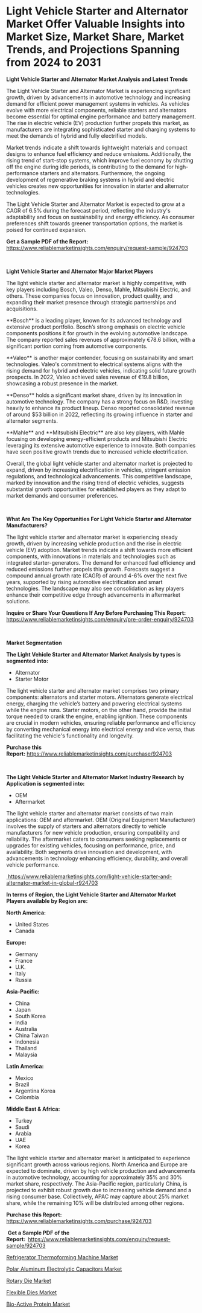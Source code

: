 <p><h1>Light Vehicle Starter and Alternator Market Offer Valuable Insights into Market Size, Market Share, Market Trends, and Projections Spanning from 2024 to 2031</h1></p><p><strong>Light Vehicle Starter and Alternator Market Analysis and Latest Trends</strong></p>
<p><p>The Light Vehicle Starter and Alternator Market is experiencing significant growth, driven by advancements in automotive technology and increasing demand for efficient power management systems in vehicles. As vehicles evolve with more electrical components, reliable starters and alternators become essential for optimal engine performance and battery management. The rise in electric vehicle (EV) production further propels this market, as manufacturers are integrating sophisticated starter and charging systems to meet the demands of hybrid and fully electrified models.</p><p>Market trends indicate a shift towards lightweight materials and compact designs to enhance fuel efficiency and reduce emissions. Additionally, the rising trend of start-stop systems, which improve fuel economy by shutting off the engine during idle periods, is contributing to the demand for high-performance starters and alternators. Furthermore, the ongoing development of regenerative braking systems in hybrid and electric vehicles creates new opportunities for innovation in starter and alternator technologies.</p><p>The Light Vehicle Starter and Alternator Market is expected to grow at a CAGR of 6.5% during the forecast period, reflecting the industry's adaptability and focus on sustainability and energy efficiency. As consumer preferences shift towards greener transportation options, the market is poised for continued expansion.</p></p>
<p><strong>Get a Sample PDF of the Report:&nbsp;</strong> <a href="https://www.reliablemarketinsights.com/enquiry/request-sample/924703?utm_campaign=1331&utm_medium=2&utm_source=Github&utm_content=ia&utm_term=01102024&utm_id=light-vehicle-starter-and-alternator">https://www.reliablemarketinsights.com/enquiry/request-sample/924703</a></p>
<p>&nbsp;</p>
<p><strong>Light Vehicle Starter and Alternator Major Market Players</strong></p>
<p><p>The light vehicle starter and alternator market is highly competitive, with key players including Bosch, Valeo, Denso, Mahle, Mitsubishi Electric, and others. These companies focus on innovation, product quality, and expanding their market presence through strategic partnerships and acquisitions.</p><p>**Bosch** is a leading player, known for its advanced technology and extensive product portfolio. Bosch’s strong emphasis on electric vehicle components positions it for growth in the evolving automotive landscape. The company reported sales revenues of approximately €78.6 billion, with a significant portion coming from automotive components.</p><p>**Valeo** is another major contender, focusing on sustainability and smart technologies. Valeo's commitment to electrical systems aligns with the rising demand for hybrid and electric vehicles, indicating solid future growth prospects. In 2022, Valeo achieved sales revenue of €19.8 billion, showcasing a robust presence in the market.</p><p>**Denso** holds a significant market share, driven by its innovation in automotive technology. The company has a strong focus on R&D, investing heavily to enhance its product lineup. Denso reported consolidated revenue of around $53 billion in 2022, reflecting its growing influence in starter and alternator segments.</p><p>**Mahle** and **Mitsubishi Electric** are also key players, with Mahle focusing on developing energy-efficient products and Mitsubishi Electric leveraging its extensive automotive experience to innovate. Both companies have seen positive growth trends due to increased vehicle electrification.</p><p>Overall, the global light vehicle starter and alternator market is projected to expand, driven by increasing electrification in vehicles, stringent emission regulations, and technological advancements. This competitive landscape, marked by innovation and the rising trend of electric vehicles, suggests substantial growth opportunities for established players as they adapt to market demands and consumer preferences.</p></p>
<p>&nbsp;</p>
<p><strong>What Are The Key Opportunities For Light Vehicle Starter and Alternator Manufacturers?</strong></p>
<p><p>The light vehicle starter and alternator market is experiencing steady growth, driven by increasing vehicle production and the rise in electric vehicle (EV) adoption. Market trends indicate a shift towards more efficient components, with innovations in materials and technologies such as integrated starter-generators. The demand for enhanced fuel efficiency and reduced emissions further propels this growth. Forecasts suggest a compound annual growth rate (CAGR) of around 4-6% over the next five years, supported by rising automotive electrification and smart technologies. The landscape may also see consolidation as key players enhance their competitive edge through advancements in aftermarket solutions.</p></p>
<p><strong>Inquire or Share Your Questions If Any Before Purchasing This Report:</strong> <a href="https://www.reliablemarketinsights.com/enquiry/pre-order-enquiry/924703?utm_campaign=1331&utm_medium=2&utm_source=Github&utm_content=ia&utm_term=01102024&utm_id=light-vehicle-starter-and-alternator">https://www.reliablemarketinsights.com/enquiry/pre-order-enquiry/924703</a></p>
<p>&nbsp;</p>
<p><strong>Market Segmentation</strong></p>
<p><strong>The Light Vehicle Starter and Alternator Market Analysis by types is segmented into:</strong></p>
<p><ul><li>Alternator</li><li>Starter Motor</li></ul></p>
<p><p>The light vehicle starter and alternator market comprises two primary components: alternators and starter motors. Alternators generate electrical energy, charging the vehicle’s battery and powering electrical systems while the engine runs. Starter motors, on the other hand, provide the initial torque needed to crank the engine, enabling ignition. These components are crucial in modern vehicles, ensuring reliable performance and efficiency by converting mechanical energy into electrical energy and vice versa, thus facilitating the vehicle's functionality and longevity.</p></p>
<p><strong>Purchase this Report:&nbsp;</strong><a href="https://www.reliablemarketinsights.com/purchase/924703?utm_campaign=1331&utm_medium=2&utm_source=Github&utm_content=ia&utm_term=01102024&utm_id=light-vehicle-starter-and-alternator">https://www.reliablemarketinsights.com/purchase/924703</a></p>
<p>&nbsp;</p>
<p><strong>The Light Vehicle Starter and Alternator Market Industry Research by Application is segmented into:</strong></p>
<p><ul><li>OEM</li><li>Aftermarket</li></ul></p>
<p><p>The light vehicle starter and alternator market consists of two main applications: OEM and aftermarket. OEM (Original Equipment Manufacturer) involves the supply of starters and alternators directly to vehicle manufacturers for new vehicle production, ensuring compatibility and reliability. The aftermarket caters to consumers seeking replacements or upgrades for existing vehicles, focusing on performance, price, and availability. Both segments drive innovation and development, with advancements in technology enhancing efficiency, durability, and overall vehicle performance.</p></p>
<p><a href="https://www.reliablemarketinsights.com/light-vehicle-starter-and-alternator-market-in-global-r924703?utm_campaign=1331&utm_medium=2&utm_source=Github&utm_content=ia&utm_term=01102024&utm_id=light-vehicle-starter-and-alternator">&nbsp;https://www.reliablemarketinsights.com/light-vehicle-starter-and-alternator-market-in-global-r924703</a></p>
<p><strong>In terms of Region, the Light Vehicle Starter and Alternator Market Players available by Region are:</strong></p>
<p>
    <p> <strong> North America: </strong>
        <ul>
            <li>United States</li>
            <li>Canada</li>
        </ul>
        </p> 
    <p> <strong> Europe: </strong>
        <ul>
            <li>Germany</li>
            <li>France</li>
            <li>U.K.</li>
            <li>Italy</li>
            <li>Russia</li>
        </ul>
        </p> 
    <p> <strong> Asia-Pacific: </strong>
        <ul>
            <li>China</li>
            <li>Japan</li>
            <li>South Korea</li>
            <li>India</li>
            <li>Australia</li>
            <li>China Taiwan</li>
            <li>Indonesia</li>
            <li>Thailand</li>
            <li>Malaysia</li>
        </ul>
        </p> 
    <p> <strong> Latin America: </strong>
        <ul>
            <li>Mexico</li>
            <li>Brazil</li>
            <li>Argentina Korea</li>
            <li>Colombia</li>
        </ul>
        </p> 
    <p> <strong> Middle East & Africa: </strong>
        <ul>
            <li>Turkey</li>
            <li>Saudi</li>
            <li>Arabia</li>
            <li>UAE</li>
            <li>Korea</li>
        </ul>
    </p>
    </p>
<p><p>The light vehicle starter and alternator market is anticipated to experience significant growth across various regions. North America and Europe are expected to dominate, driven by high vehicle production and advancements in automotive technology, accounting for approximately 35% and 30% market share, respectively. The Asia-Pacific region, particularly China, is projected to exhibit robust growth due to increasing vehicle demand and a rising consumer base. Collectively, APAC may capture about 25% market share, while the remaining 10% will be distributed among other regions.</p></p>
<p><strong>Purchase this Report: </strong><a href="https://www.reliablemarketinsights.com/purchase/924703?utm_campaign=1331&utm_medium=2&utm_source=Github&utm_content=ia&utm_term=01102024&utm_id=light-vehicle-starter-and-alternator">https://www.reliablemarketinsights.com/purchase/924703</a></p>
<p>&nbsp;<strong>Get a Sample PDF of the Report:&nbsp;&nbsp;</strong><a href="https://www.reliablemarketinsights.com/enquiry/request-sample/924703?utm_campaign=1331&utm_medium=2&utm_source=Github&utm_content=ia&utm_term=01102024&utm_id=light-vehicle-starter-and-alternator">https://www.reliablemarketinsights.com/enquiry/request-sample/924703</a></p>
<p><strong></strong></p>
<p><p><a href="https://issuu.com/reportprime-2/docs/refrigerator-thermoforming-machine-_7f63777d736402?utm_campaign=1331&utm_medium=2&utm_source=Github&utm_content=ia&utm_term=01102024&utm_id=light-vehicle-starter-and-alternator">Refrigerator Thermoforming Machine Market</a></p><p><a href="https://issuu.com/reportprime-2/docs/polar-aluminum-electrolytic-capacit_bcb96a86607d01?utm_campaign=1331&utm_medium=2&utm_source=Github&utm_content=ia&utm_term=01102024&utm_id=light-vehicle-starter-and-alternator">Polar Aluminum Electrolytic Capacitors Market</a></p><p><a href="https://www.linkedin.com/pulse/strategic-market-insights-navigating-global-rotary-die-landscape-df2jf?utm_campaign=1331&utm_medium=2&utm_source=Github&utm_content=ia&utm_term=01102024&utm_id=light-vehicle-starter-and-alternator">Rotary Die Market</a></p><p><a href="https://www.linkedin.com/pulse/innovations-market-trends-shaping-flexible-dies-2024-2031-ihvve?utm_campaign=1331&utm_medium=2&utm_source=Github&utm_content=ia&utm_term=01102024&utm_id=light-vehicle-starter-and-alternator">Flexible Dies Market</a></p><p><a href="https://github.com/joannesouthgate/Market-Research-Report-List-5/blob/main/bio-active-protein-market.md?utm_campaign=1331&utm_medium=2&utm_source=Github&utm_content=ia&utm_term=01102024&utm_id=light-vehicle-starter-and-alternator">Bio-Active Protein Market</a></p></p>